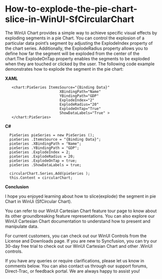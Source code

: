 # How-to-explode-the-pie-chart-slice-in-WinUI-SfCircularChart
The WinUi Chart provides a simple way to achieve specific visual effects by exploding segments in a pie Chart. You can control the explosion of a particular data point’s segment by adjusting the ExplodeIndex property of the chart series. Additionally, the ExplodeRadius property allows you to define how far the segment will be exploded from the center of the chart.The ExplodeOnTap property enables the segments to be exploded when they are touched or clicked by the user. The following code example demonstrates how to explode the segment in the pie chart:

**XAML**

       <chart:PieSeries ItemsSource="{Binding Data}"
                             XBindingPath="Name"
                             YBindingPath="GDP"
                             ExplodeIndex="2"
                             ExplodeRadius="20"
                             ExplodeOnTap="True"
                             ShowDataLabels="True" >
       </chart:PieSeries>
 
**C#**

      PieSeries pieSeries = new PieSeries ();
      pieSeries .ItemsSource = "{Binding Data}";
      pieSeries .XBindingPath = "Name";
      pieSeries .YBindingPath = "GDP";
      pieSeries .ExplodeIndex = 2;
      pieSeries .ExplodeRadius = 20;
      pieSeries .ExplodeOnTap = true;
      pieSeries .ShowDataLabels = true;
     
      circularChart.Series.Add(pieSeries );
      this.Content = circularChart;


**Conclusion**

I hope you enjoyed learning about how to slice(explode) the segment in pie Chart in WinUi (SfCircular Chart).

You can refer to our WinUI Cartesian Chart feature tour page to know about its other groundbreaking feature representations. You can also explore our WinUI Cartesian Chart documentation to understand how to present and manipulate data.

For current customers, you can check out our WinUI Controls from the License and Downloads page. If you are new to Syncfusion, you can try our 30-day free trial to check out our WinUI Cartesian Chart and other .WinUI controls.

If you have any queries or require clarifications, please let us know in comments below. You can also contact us through our support forums, Direct-Trac, or feedback portal. We are always happy to assist you!
